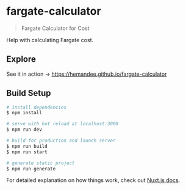 # fargate-calculator

> Fargate Calculator for Cost

Help with calculating Fargate cost. 

## Explore

See it in action -> https://hemandee.github.io/fargate-calculator

## Build Setup

```bash
# install dependencies
$ npm install

# serve with hot reload at localhost:3000
$ npm run dev

# build for production and launch server
$ npm run build
$ npm run start

# generate static project
$ npm run generate
```

For detailed explanation on how things work, check out [Nuxt.js docs](https://nuxtjs.org).
